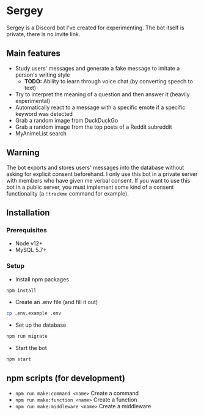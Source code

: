 # Sergey

Sergey is a Discord bot I've created for experimenting. The bot itself is private, there is no invite link.

## Main features

- Study users' messages and generate a fake message to imitate a person's writing style
    - **TODO:** Ability to learn through voice chat (by converting speech to text)
- Try to interpret the meaning of a question and then answer it (heavily experimental)
- Automatically react to a message with a specific emote if a specific keyword was detected
- Grab a random image from DuckDuckGo
- Grab a random image from the top posts of a Reddit subreddit
- MyAnimeList search

## Warning

The bot exports and stores users' messages into the database without asking for explicit consent beforehand. I only use this bot in a private server with members who have given me verbal consent. If you want to use this bot in a public server, you must implement some kind of a consent functionality (a `!trackme` command for example).

## Installation

### Prerequisites

- Node v12+
- MySQL 5.7+

### Setup

- Install npm packages
```bash
npm install
```

- Create an .env file (and fill it out)
```bash
cp .env.example .env
```

- Set up the database
```bash
npm run migrate
```

- Start the bot
```bash
npm start
```

## npm scripts (for development)

- `npm run make:command <name>` Create a command
- `npm run make:function <name>` Create a function
- `npm run make:middleware <name>` Create a middleware